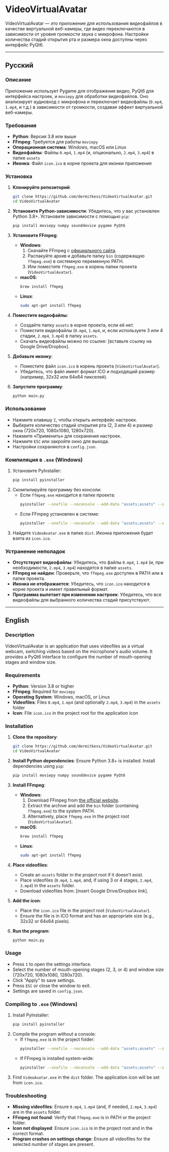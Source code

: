 # VideoVirtualAvatar

VideoVirtualAvatar — это приложение для использования видеофайлов в качестве виртуальной веб-камеры, где видео переключаются в зависимости от уровня громкости звука с микрофона. Настройки количества стадий открытия рта и размера окна доступны через интерфейс PyQt6.

---

## Русский

### Описание
Приложение использует Pygame для отображения видео, PyQt6 для интерфейса настроек, и `moviepy` для обработки видеофайлов. Оно анализирует аудиовход с микрофона и переключает видеофайлы (`0.mp4`, `1.mp4`, и т.д.) в зависимости от громкости, создавая эффект виртуальной веб-камеры.

### Требования
- **Python**: Версия 3.8 или выше
- **FFmpeg**: Требуется для работы `moviepy`
- **Операционная система**: Windows, macOS или Linux
- **Видеофайлы**: Файлы `0.mp4`, `1.mp4` (и, опционально, `2.mp4`, `3.mp4`) в папке `assets`
- **Иконка**: Файл `icon.ico` в корне проекта для иконки приложения

### Установка

1. **Клонируйте репозиторий**:
   ```bash
   git clone https://github.com/dermitkess/VideoVirtualAvatar.git
   cd VideoVirtualAvatar
   ```

2. **Установите Python-зависимости**:
   Убедитесь, что у вас установлен Python 3.8+. Установите зависимости с помощью `pip`:
   ```bash
   pip install moviepy numpy sounddevice pygame PyQt6
   ```

3. **Установите FFmpeg**:
   - **Windows**:
     1. Скачайте FFmpeg с [официального сайта](https://ffmpeg.org/download.html).
     2. Распакуйте архив и добавьте папку `bin` (содержащую `ffmpeg.exe`) в системную переменную PATH.
     3. Или поместите `ffmpeg.exe` в корень папки проекта (`VideoVirtualAvatar`).
   - **macOS**:
     ```bash
     brew install ffmpeg
     ```
   - **Linux**:
     ```bash
     sudo apt-get install ffmpeg
     ```

4. **Поместите видеофайлы**:
   - Создайте папку `assets` в корне проекта, если её нет.
   - Поместите видеофайлы (`0.mp4`, `1.mp4`, и, если используете 3 или 4 стадии, `2.mp4`, `3.mp4`) в папку `assets`.
   - Скачать видеофайлы можно по ссылке: [вставьте ссылку на Google Drive/Dropbox].

5. **Добавьте иконку**:
   - Поместите файл `icon.ico` в корень проекта (`VideoVirtualAvatar`).
   - Убедитесь, что файл имеет формат ICO и подходящий размер (например, 32x32 или 64x64 пикселей).

6. **Запустите программу**:
   ```bash
   python main.py
   ```

### Использование
- Нажмите клавишу `I`, чтобы открыть интерфейс настроек.
- Выберите количество стадий открытия рта (2, 3 или 4) и размер окна (720x720, 1080x1080, 1280x720).
- Нажмите «Применить» для сохранения настроек.
- Нажмите `ESC` или закройте окно для выхода.
- Настройки сохраняются в `config.json`.

### Компиляция в `.exe` (Windows)
1. Установите PyInstaller:
   ```bash
   pip install pyinstaller
   ```
2. Скомпилируйте программу без консоли:
   - Если `ffmpeg.exe` находится в папке проекта:
     ```bash
     pyinstaller --onefile --noconsole --add-data "assets;assets" --add-binary "ffmpeg.exe;." --add-data "config.json;." --icon=icon.ico --name VideoAvatar main.py
     ```
   - Если FFmpeg установлен в системе:
     ```bash
     pyinstaller --onefile --noconsole --add-data "assets;assets" --add-data "config.json;." --icon=icon.ico --name VideoAvatar main.py
     ```
3. Найдите `VideoAvatar.exe` в папке `dist`. Иконка приложения будет взята из `icon.ico`.

### Устранение неполадок
- **Отсутствуют видеофайлы**: Убедитесь, что файлы `0.mp4`, `1.mp4` (и, при необходимости, `2.mp4`, `3.mp4`) находятся в папке `assets`.
- **FFmpeg не найден**: Проверьте, что `ffmpeg.exe` доступен в PATH или в папке проекта.
- **Иконка не отображается**: Убедитесь, что `icon.ico` находится в корне проекта и имеет правильный формат.
- **Программа вылетает при изменении настроек**: Убедитесь, что все видеофайлы для выбранного количества стадий присутствуют.

---

## English

### Description
VideoVirtualAvatar is an application that uses videofiles as a virtual webcam, switching videos based on the microphone's audio volume. It provides a PyQt6 interface to configure the number of mouth-opening stages and window size.

### Requirements
- **Python**: Version 3.8 or higher
- **FFmpeg**: Required for `moviepy`
- **Operating System**: Windows, macOS, or Linux
- **Videofiles**: Files `0.mp4`, `1.mp4` (and optionally `2.mp4`, `3.mp4`) in the `assets` folder
- **Icon**: File `icon.ico` in the project root for the application icon

### Installation

1. **Clone the repository**:
   ```bash
   git clone https://github.com/dermitkess/VideoVirtualAvatar.git
   cd VideoVirtualAvatar
   ```

2. **Install Python dependencies**:
   Ensure Python 3.8+ is installed. Install dependencies using `pip`:
   ```bash
   pip install moviepy numpy sounddevice pygame PyQt6
   ```

3. **Install FFmpeg**:
   - **Windows**:
     1. Download FFmpeg from [the official website](https://ffmpeg.org/download.html).
     2. Extract the archive and add the `bin` folder (containing `ffmpeg.exe`) to the system PATH.
     3. Alternatively, place `ffmpeg.exe` in the project root (`VideoVirtualAvatar`).
   - **macOS**:
     ```bash
     brew install ffmpeg
     ```
   - **Linux**:
     ```bash
     sudo apt-get install ffmpeg
     ```

4. **Place videofiles**:
   - Create an `assets` folder in the project root if it doesn't exist.
   - Place videofiles (`0.mp4`, `1.mp4`, and, if using 3 or 4 stages, `2.mp4`, `3.mp4`) in the `assets` folder.
   - Download videofiles from: [insert Google Drive/Dropbox link].

5. **Add the icon**:
   - Place the `icon.ico` file in the project root (`VideoVirtualAvatar`).
   - Ensure the file is in ICO format and has an appropriate size (e.g., 32x32 or 64x64 pixels).

6. **Run the program**:
   ```bash
   python main.py
   ```

### Usage
- Press `I` to open the settings interface.
- Select the number of mouth-opening stages (2, 3, or 4) and window size (720x720, 1080x1080, 1280x720).
- Click "Apply" to save settings.
- Press `ESC` or close the window to exit.
- Settings are saved in `config.json`.

### Compiling to `.exe` (Windows)
1. Install PyInstaller:
   ```bash
   pip install pyinstaller
   ```
2. Compile the program without a console:
   - If `ffmpeg.exe` is in the project folder:
     ```bash
     pyinstaller --onefile --noconsole --add-data "assets;assets" --add-binary "ffmpeg.exe;." --add-data "config.json;." --icon=icon.ico --name VideoAvatar main.py
     ```
   - If FFmpeg is installed system-wide:
     ```bash
     pyinstaller --onefile --noconsole --add-data "assets;assets" --add-data "config.json;." --icon=icon.ico --name VideoAvatar main.py
     ```
3. Find `VideoAvatar.exe` in the `dist` folder. The application icon will be set from `icon.ico`.

### Troubleshooting
- **Missing videofiles**: Ensure `0.mp4`, `1.mp4` (and, if needed, `2.mp4`, `3.mp4`) are in the `assets` folder.
- **FFmpeg not found**: Verify that `ffmpeg.exe` is in PATH or the project folder.
- **Icon not displayed**: Ensure `icon.ico` is in the project root and in the correct format.
- **Program crashes on settings change**: Ensure all videofiles for the selected number of stages are present.